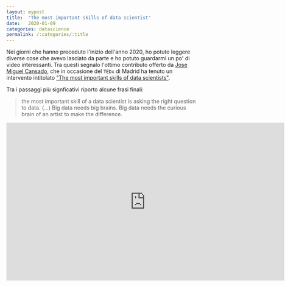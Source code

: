 ```yaml
---
layout: mypost
title:  "The most important skills of data scientist"
date:   2020-01-09
categories: datascience
permalink: /:categories/:title
---
```


Nei giorni che hanno preceduto l'inizio dell'anno 2020, ho potuto leggere diverse cose che avevo lasciato da parte e ho potuto guardarmi un po' di video interessanti. Tra questi segnalo l'ottimo contributo offerto da [Jose Miguel Cansado][JoseCansado], che in occasione del `TEDx` di Madrid ha tenuto un intervento intitolato ["The most important skills of data scientists"][TedTalk].

Tra i passaggi più signficativi riporto alcune frasi finali:

> the most important skill of a data scientist is asking the right question to data. (...) Big data needs big brains. Big data needs the curious brain of an artist to make the difference.


<iframe width="730" height="415" src="https://www.youtube.com/embed/qrhRfPY4F4w" frameborder="0" allow="accelerometer; autoplay; encrypted-media; gyroscope; picture-in-picture" allowfullscreen></iframe>

[TedTalk]: https://www.youtube.com/watch?v=qrhRfPY4F4w&t=4s
[JoseCansado]: https://www.linkedin.com/in/josemiguelcansado/?originalSubdomain=es
